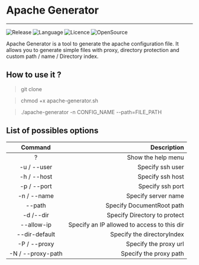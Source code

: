 # Apache Generator
-------------
![Release](https://img.shields.io/badge/Release-v1.0-brightgreen?style=for-the-badge)
![Language](https://img.shields.io/badge/Language-Bash-green?style=for-the-badge)
![Licence](https://img.shields.io/github/license/Oxbian/Apache-Generator?style=for-the-badge)
![OpenSource](https://img.shields.io/badge/OpenSource-blue?style=for-the-badge&logo=opencollective&logoColor=white)

Apache Generator is a tool to generate the apache configuration file. It allows you to generate simple files with proxy, directory protection and custom path / name / Directory index.

## How to use it ?

> git clone 

> chmod +x apache-generator.sh

> ./apache-generator -n CONFIG_NAME --path=FILE_PATH

## List of possibles options

| Command           |             Description                     |
|:-----------------:|--------------------------------------------:|
|   ?               | Show the help menu                          |
|   -u / --user     | Specify ssh user                            |
|   -h / --host     | Specify ssh host                            |
|   -p / --port     | Specify ssh port                            |
|   -n / --name     | Specify server name                         |
|   --path          | Specify DocumentRoot path                   |
|  -d /--dir        | Specify Directory to protect                |
| --allow-ip        | Specify an IP allowed to access to this dir |
| --dir-default     | Specify the directoryIndex                  |
| -P / --proxy      | Specify the proxy url                       |
| -N / --proxy-path | Specify the proxy path                      |
